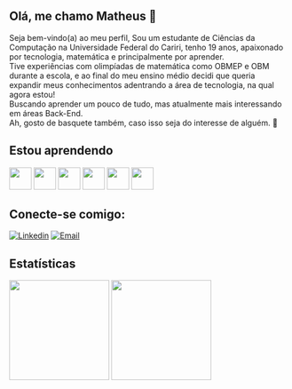 ## Olá, me chamo Matheus 👋
Seja bem-vindo(a) ao meu perfil,
Sou um estudante de Ciências da Computação na Universidade Federal do Cariri, tenho 19 anos, apaixonado por tecnologia, matemática e principalmente por aprender.  
Tive experiências com olimpíadas de matemática como OBMEP e OBM durante a escola, e ao final do meu ensino médio decidi que queria expandir meus conhecimentos adentrando a área de tecnologia, na qual agora estou!  
Buscando aprender um pouco de tudo, mas atualmente mais interessando em áreas Back-End.  
Ah, gosto de basquete também, caso isso seja do interesse de alguém. 🏀

## Estou aprendendo
<img loading="lazy" src="https://cdn.jsdelivr.net/gh/devicons/devicon@latest/icons/c/c-original.svg" width="40" height="40"/> <img loading="lazy" src="https://cdn.jsdelivr.net/gh/devicons/devicon@latest/icons/python/python-original.svg" width="40" height="40"/> <img loading="lazy" src="https://cdn.jsdelivr.net/gh/devicons/devicon@latest/icons/javascript/javascript-original.svg" width="40" height="40"/> <img loading="lazy" src="https://cdn.jsdelivr.net/gh/devicons/devicon@latest/icons/html5/html5-original.svg" width="40" height="40"/> <img loading="lazy" src="https://cdn.jsdelivr.net/gh/devicons/devicon@latest/icons/css3/css3-original.svg" width="40" height="40"/> <img loading="lazy" src="https://cdn.jsdelivr.net/gh/devicons/devicon@latest/icons/git/git-original.svg" width="40" height="40"/>

## Conecte-se comigo:
[![Linkedin](https://img.shields.io/badge/LinkedIn-0077B5?style=for-the-badge&logo=linkedin&logoColor=white)](https://www.linkedin.com/matheus-bezerra-luna-286100182)
[![Email](https://img.shields.io/badge/Gmail-D14836?style=for-the-badge&logo=gmail&logoColor=white)](mailto:matheus.bezerra@aluno.ufca.edu.br)

## Estatísticas
<img loading="lazy" height="180em" src="https://github-readme-stats.vercel.app/api/top-langs/?username=MatheusLuna37&layout=compact&langs_count=7&bg_color=10498C&border_color=E0D3B0&text_color=fff&title_color=fff"/> <img loading="lazy" height="180em" src="https://github-readme-stats.vercel.app/api?username=MatheusLuna37&show_icons=true&bg_color=10498C&border_color=E0D3B0&text_color=fff&title_color=fff&icon_color=E0D3B0&count_private=true&include_all_commit=true"/>




<!--
**MatheusLuna37/MatheusLuna37** is a ✨ _special_ ✨ repository because its `README.md` (this file) appears on your GitHub profile.

Here are some ideas to get you started:

- 🔭 I’m currently working on ...
- 🌱 I’m currently learning ...
- 👯 I’m looking to collaborate on ...
- 🤔 I’m looking for help with ...
- 💬 Ask me about ...
- 📫 How to reach me: ...
- 😄 Pronouns: ...
- ⚡ Fun fact: ...
-->

